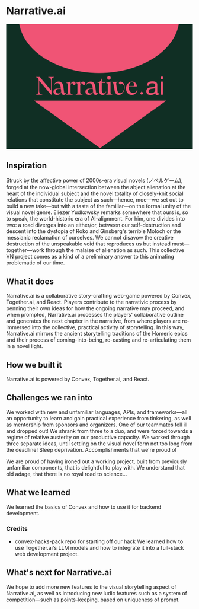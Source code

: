 # Narrative.ai

![Narrativeai](narrativeai.png)

## Inspiration

Struck by the affective power of 2000s-era visual novels (ノベルゲーム), forged at the now-global intersection between the abject alienation at the heart of the individual subject and the novel totality of closely-knit social relations that constitute the subject as such—hence, moe—we set out to build a new take—but with a taste of the familiar—on the formal unity of the visual novel genre. Eliezer Yudkowsky remarks somewhere that ours is, so to speak, the world-historic era of AI-alignment. For him, one divides into two: a road diverges into an either/or, between our self-destruction and descent into the dystopia of Roko and Ginsberg's terrible Moloch or the messianic reclamation of ourselves. We cannot disavow the creative destruction of the unspeakable void that reproduces us but instead must—together—work through the malaise of alienation as such. This collective VN project comes as a kind of a preliminary answer to this animating problematic of our time.

## What it does

Narrative.ai is a collaborative story-crafting web-game powered by Convex, Together.ai, and React. Players contribute to the narrativic process by penning their own ideas for how the ongoing narrative may proceed, and when prompted, Narrative.ai processes the players' collaborative outline and generates the next chapter in the narrative, from where players are re-immersed into the collective, practical activity of storytelling. In this way, Narrative.ai mirrors the ancient storytelling traditions of the Homeric epics and their process of coming-into-being, re-casting and re-articulating them in a novel light.

## How we built it

Narrative.ai is powered by Convex, Together.ai, and React.

## Challenges we ran into

We worked with new and unfamiliar languages, APIs, and frameworks—all an opportunity to learn and gain practical experience from tinkering, as well as mentorship from sponsors and organizers.
One of our teammates fell ill and dropped out! We shrank from three to a duo, and were forced towards a regime of relative austerity on our productive capacity. We worked through three separate ideas, until settling on the visual novel form not too long from the deadline!
Sleep deprivation.
Accomplishments that we're proud of

We are proud of having ironed out a working project, built from previously unfamiliar components, that is delightful to play with. We understand that old adage, that there is no royal road to science...

## What we learned

We learned the basics of Convex and how to use it for backend development.

### Credits
- convex-hacks-pack repo for starting off our hack
We learned how to use Together.ai's LLM models and how to integrate it into a full-stack web development project.
## What's next for Narrative.ai

We hope to add more new features to the visual storytelling aspect of Narrative.ai, as well as introducing new ludic features such as a system of competition—such as points-keeping, based on uniqueness of prompt.
